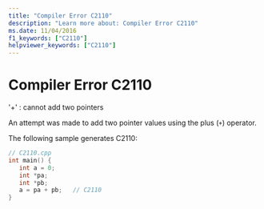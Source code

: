 ```yaml
---
title: "Compiler Error C2110"
description: "Learn more about: Compiler Error C2110"
ms.date: 11/04/2016
f1_keywords: ["C2110"]
helpviewer_keywords: ["C2110"]
---
```

# Compiler Error C2110

'+' : cannot add two pointers

An attempt was made to add two pointer values using the plus (`+`) operator.

The following sample generates C2110:

```cpp
// C2110.cpp
int main() {
   int a = 0;
   int *pa;
   int *pb;
   a = pa + pb;   // C2110
}
```

